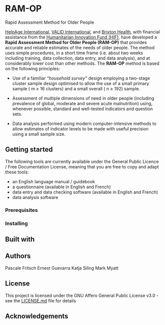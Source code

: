 # RAM-OP
Rapid Assessment Method for Older People

[HelpAge International](http://www.helpage.org), [VALID International](http://www.validinternational.org), and [Brixton Health](http://www.brixtonhealth.com), with financial assistance from the [Humanitarian Innovation Fund (HIF)](http://www.elrha.org/hif/home/), have developed a **Rapid Assessment Method for Older People (RAM-OP)** that provides accurate and reliable estimates of the needs of older people. The method uses simple procedures, in a short time frame (i.e. about two weeks including training, data collection, data entry, and data analysis), and at considerably lower cost than other methods. The **RAM-OP** method is based on the following principles:

* Use of a familiar *“household survey”* design employing a two-stage cluster sample design optimised to allow the use of a small primary sample ( m ≥ 16 clusters) and a small overall ( n ≥ 192) sample.

* Assessment of multiple dimensions of need in older people (including prevalence of global, moderate and severe acute malnutrition) using, whenever possible, standard and well-tested indicators and question sets.

* Data analysis performed using modern computer-intensive methods to allow estimates of indicator levels to be made with useful precision using a small sample size.

## Getting started

The following tools are currently available under the General Public Licence / Free Documentation License, meaning that you are free to copy and adapt these tools:

* an English language manual / guidebook
* a questionnaire (available in English and French)
* data entry and data checking software (available in English and French)
* data analysis software

### Prerequisites

### Installing

## Built with

## Authors

Pascale Fritsch
Ernest Guevarra
Katja Siling
Mark Myatt

## License

This project is licensed under the GNU Affero General Public License v3.0 - see the [LICENSE.md](https://github.com/ernestguevarra/ram-op/blob/master/LICENSE.md) file for details

## Acknowledgements

